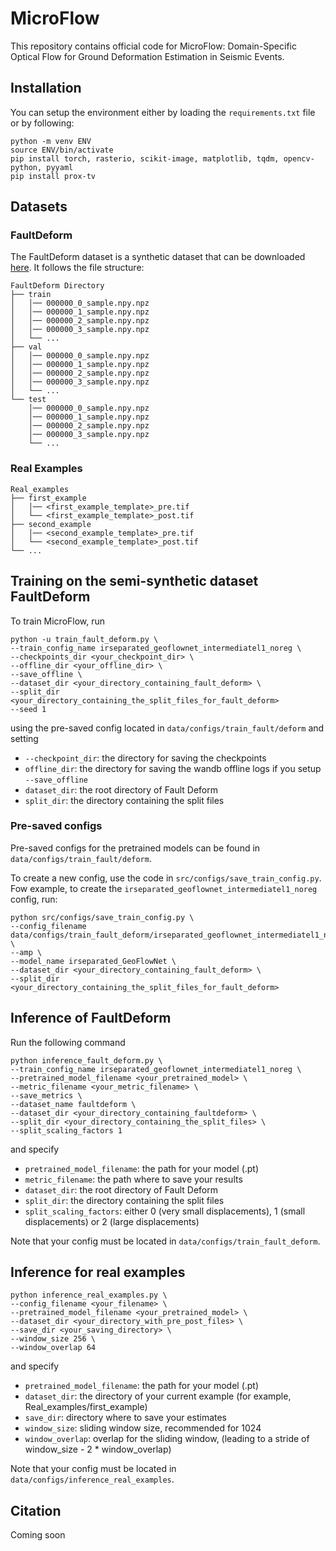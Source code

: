 # MicroFlow 

[//]: # ([[arXiv]&#40;&#41; ] [[project page]&#40;&#41;])

This repository contains official code for MicroFlow: Domain-Specific Optical Flow for Ground Deformation Estimation in Seismic Events.


## Installation
You can setup the environment either by loading the `requirements.txt` file or by following:

```
python -m venv ENV
source ENV/bin/activate
pip install torch, rasterio, scikit-image, matplotlib, tqdm, opencv-python, pyyaml
pip install prox-tv
```

## Datasets

### FaultDeform
The FaultDeform dataset is a synthetic dataset that can be downloaded [here](https://henghuiding.github.io/MOSE/).
It follows the file structure:

```
FaultDeform Directory
├── train
│   │── 000000_0_sample.npy.npz
│   │── 000000_1_sample.npy.npz
│   │── 000000_2_sample.npy.npz
│   │── 000000_3_sample.npy.npz
│   └── ...
├── val
│   │── 000000_0_sample.npy.npz
│   │── 000000_1_sample.npy.npz
│   │── 000000_2_sample.npy.npz
│   │── 000000_3_sample.npy.npz
│   └── ...
└── test
    │── 000000_0_sample.npy.npz
    │── 000000_1_sample.npy.npz
    │── 000000_2_sample.npy.npz
    │── 000000_3_sample.npy.npz
    └── ...
```

### Real Examples


```
Real_examples
├── first_example
│   │── <first_example_template>_pre.tif
│   └── <first_example_template>_post.tif
├── second_example
│   │── <second_example_template>_pre.tif
│   └── <second_example_template>_post.tif
└── ...
```

## Training on the semi-synthetic dataset FaultDeform

To train MicroFlow, run
```
python -u train_fault_deform.py \
--train_config_name irseparated_geoflownet_intermediatel1_noreg \
--checkpoints_dir <your_checkpoint_dir> \
--offline_dir <your_offline_dir> \
--save_offline \
--dataset_dir <your_directory_containing_fault_deform> \
--split_dir <your_directory_containing_the_split_files_for_fault_deform> 
--seed 1
```
using the pre-saved config located in `data/configs/train_fault/deform`
and setting 
- `--checkpoint_dir`: the directory for saving the checkpoints
- `offline_dir`: the directory for saving the wandb offline logs if you setup `--save_offline`
- `dataset_dir`: the root directory of Fault Deform
- `split_dir`: the directory containing the split files

### Pre-saved configs
Pre-saved configs for the pretrained models can be found in `data/configs/train_fault/deform`.

To create a new config, use the code in `src/configs/save_train_config.py`.
Fow example, to create the `irseparated_geoflownet_intermediatel1_noreg` config, run:
```
python src/configs/save_train_config.py \
--config_filename data/configs/train_fault_deform/irseparated_geoflownet_intermediatel1_noreg.yaml \
--amp \
--model_name irseparated_GeoFlowNet \
--dataset_dir <your_directory_containing_fault_deform> \
--split_dir <your_directory_containing_the_split_files_for_fault_deform> 
```

## Inference of FaultDeform

Run the following command
```
python inference_fault_deform.py \
--train_config_name irseparated_geoflownet_intermediatel1_noreg \
--pretrained_model_filename <your_pretrained_model> \
--metric_filename <your_metric_filename> \
--save_metrics \
--dataset_name faultdeform \
--dataset_dir <your_directory_containing_faultdeform> \
--split_dir <your_directory_containing_the_split_files> \
--split_scaling_factors 1
```

and specify
- `pretrained_model_filename`: the path for your model (.pt)
- `metric_filename`: the path where to save your results
- `dataset_dir`: the root directory of Fault Deform
- `split_dir`: the directory containing the split files
- `split_scaling_factors`: either 0 (very small displacements), 1 (small displacements) or 2 (large displacements)

Note that your config must be located in `data/configs/train_fault_deform`.

## Inference for real examples
```
python inference_real_examples.py \
--config_filename <your_filename> \
--pretrained_model_filename <your_pretrained_model> \
--dataset_dir <your_directory_with_pre_post_files> \
--save_dir <your_saving_directory> \
--window_size 256 \
--window_overlap 64
```

and specify 
- `pretrained_model_filename`: the path for your model (.pt)
- `dataset_dir`: the directory of your current example (for example, Real_examples/first_example)
- `save_dir`: directory where to save your estimates
- `window_size`: sliding window size, recommended for 1024
- `window_overlap`: overlap for the sliding window, (leading to a stride of window_size - 2 * window_overlap)

Note that your config must be located in `data/configs/inference_real_examples`.


## Citation
Coming soon


